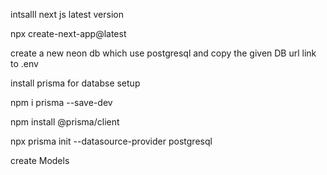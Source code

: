 intsalll next js latest version 

npx create-next-app@latest


create a new neon db which use postgresql and copy the given DB url link to .env


install prisma for databse setup

npm i prisma --save-dev

npm install @prisma/client

npx prisma init --datasource-provider postgresql

create Models
